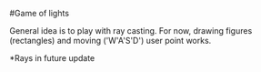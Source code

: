 #Game of lights

General idea is to play with ray casting. For now, drawing figures (rectangles) and moving ('W'A'S'D') user point works.

*Rays in future update
